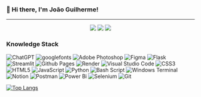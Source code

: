 ### 👋 Hi there, I'm João Guilherme!

---

<p align="center">
 <img src="https://komarev.com/ghpvc/?username=jgu1lherme&color=brightgreen"/> 
 <img src="https://badges.pufler.dev/repos/jgu1lherme"/>
 <img src="https://badges.pufler.dev/commits/all/jgu1lherme" />

<h3>Knowledge Stack</h3>
<p>
<img alt="ChatGPT" src="https://img.shields.io/badge/ChatGPT-74aa9c?style=flat-square&logo=openai&logoColor=white" />
<img alt="googlefonts" src="https://img.shields.io/badge/googlefonts-000B1D.svg?style=flat-square&logo=googlefonts&logoColor=white" />
<img alt="Adobe Photoshop" src="https://img.shields.io/badge/adobe%20photoshop-%2331A8FF.svg?style=flat-square&logo=adobe%20photoshop&logoColor=white" />
<img alt="Figma" src="https://img.shields.io/badge/figma-%23F24E1E.svg?style=flat-square&logo=figma&logoColor=white" />
<img alt="Flask" src="https://img.shields.io/badge/flask-%23000.svg?style=flat-square&logo=flask&logoColor=white" />
<img alt="Streamlit" src="https://img.shields.io/badge/Streamlit-%23FE4B4B.svg?style=flat-square&logo=streamlit&logoColor=white" />
<img alt="Github Pages" src="https://img.shields.io/badge/github%20pages-121013?style=flat-square&logo=github&logoColor=white" />
<img alt="Render" src="https://img.shields.io/badge/Render-%46E3B7.svg?style=flat-square&logo=render&logoColor=white" />
<img alt="Visual Studio Code" src="https://img.shields.io/badge/Visual%20Studio%20Code-0078d7.svg?style=flat-square&logo=visual-studio-code&logoColor=white" />
<img alt="CSS3" src="https://img.shields.io/badge/css3-%231572B6.svg?style=flat-square&logo=css3&logoColor=white" />
<img alt="HTML5" src="https://img.shields.io/badge/html5-%23E34F26.svg?style=flat-square&logo=html5&logoColor=white" />
<img alt="JavaScript" src="https://img.shields.io/badge/javascript-%23323330.svg?style=flat-square&logo=javascript&logoColor=%23F7DF1E" />
<img alt="Python" src="https://img.shields.io/badge/-Python-abb?style=flat-square&logo=python&logoColor=white&logoSize=auto&color=3776AB" />
<img alt="Bash Script" src="https://img.shields.io/badge/bash_script-%23121011.svg?style=flat-square&logo=gnu-bash&logoColor=white" />
<img alt="Windows Terminal" src="https://img.shields.io/badge/Windows%20Terminal-%234D4D4D.svg?style=flat-square&logo=windows-terminal&logoColor=white" />
<img alt="Notion" src="https://img.shields.io/badge/Notion-%23000000.svg?style=flat-square&logo=notion&logoColor=white" />
<img alt="Postman" src="https://img.shields.io/badge/Postman-FF6C37?style=flat-square&logo=postman&logoColor=white" />
<img alt="Power Bi" src="https://img.shields.io/badge/power_bi-F2C811?style=flat-square&logo=powerbi&logoColor=black" />
<img alt="Selenium" src="https://img.shields.io/badge/-selenium-%43B02A?style=flat-square&logo=selenium&logoColor=white" />
<img alt="Git" src="https://img.shields.io/badge/git-%23F05033.svg?style=flat-square&logo=git&logoColor=white" />

</p>

[![Top Langs](https://github-readme-stats.vercel.app/api/top-langs/?username=jgu1lherme&layout=compact&bg_color=00000000&border_color=00000000&text_color=fff)](https://github.com/anuraghazra/github-readme-stats)

